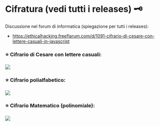 # Cifratura (vedi tutti i releases) 🗝️

Discussione nel forum di informatica (spiegazione per tutti i releases):

- https://ethicalhacking.freeflarum.com/d/1091-cifrario-di-cesare-con-lettere-casuali-in-javascript

### ⭐ Cifrario di Cesare con lettere casuali:
![](https://i.imgur.com/TRwylwa.png)


### ⭐ Cifrario polialfabetico:
![](https://i.imgur.com/cpxn13l.png)


### ⭐ Cifrario Matematico (polinomiale): 
![](https://i.imgur.com/mLq8mu9.png)
